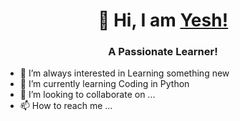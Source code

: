 <h1 align="center">👋 Hi, I am <a href="https://github.com/Yema94">Yesh!</a></h1>
<h3 align="center">A Passionate Learner!</h3>

- 👀 I’m always interested in Learning something new
- 🌱 I’m currently learning Coding in Python 
- 💞️ I’m looking to collaborate on ...
- 📫 How to reach me ...

<!---
Yema94/Yema94 is a ✨ special ✨ repository because its `README.md` (this file) appears on your GitHub profile.
You can click the Preview link to take a look at your changes.
--->
